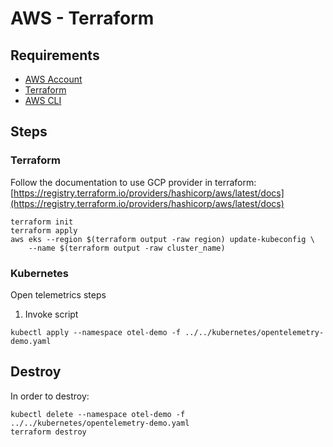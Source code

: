 # AWS - Terraform

## Requirements

- [AWS Account](https://aws.amazon.com/)
- [Terraform](https://learn.hashicorp.com/tutorials/terraform/install-cli?in=terraform/aws-get-started)
- [AWS CLI](https://docs.aws.amazon.com/cli/latest/userguide/getting-started-install.html)

## Steps

### Terraform

Follow the documentation to use GCP provider in terraform: [https://registry.terraform.io/providers/hashicorp/aws/latest/docs](https://registry.terraform.io/providers/hashicorp/aws/latest/docs)

```shell
terraform init
terraform apply
aws eks --region $(terraform output -raw region) update-kubeconfig \
    --name $(terraform output -raw cluster_name)
```

### Kubernetes

Open telemetrics steps

1. Invoke script
```shell
kubectl apply --namespace otel-demo -f ../../kubernetes/opentelemetry-demo.yaml
```

## Destroy

In order to destroy:

```shell
kubectl delete --namespace otel-demo -f ../../kubernetes/opentelemetry-demo.yaml
terraform destroy
```